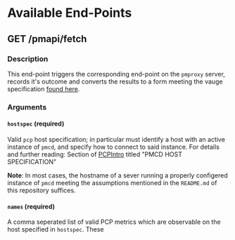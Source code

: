 # Available End-Points
## GET /pmapi/fetch 
### Description

This end-point triggers the corresponding end-point on the `pmproxy` server, records it's outcome and converts the results to a form meeting the vauge specification [found here](https://www.paessler.com/manuals/prtg/custom_sensors#advanced_sensors).

### Arguments
#### `hostspec`  (required) 

Valid `pcp` host specification; in particular must identify a host with an active instance of `pmcd`, and specify how to connect to said instance.  For details and further reading: Section of [PCPIntro](https://man7.org/linux/man-pages/man1/PCPIntro.1.html#PMCD_HOST_SPECIFICATION) titled "PMCD HOST SPECIFICATION"

**Note**: In most cases, the hostname of a sever running a properly configered instance of `pmcd` meeting the assumptions mentioned in the `README.md` of this repository suffices. 

#### `names` (required)

A comma seperated list of valid PCP metrics which are observable on the host specified in `hostspec`. These 
